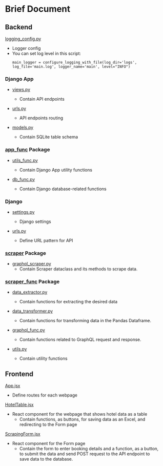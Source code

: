 # Brief Document
## Backend
[logging_config.py](..%2Fbackend%2Flogging_config.py)
- Logger config
- You can set log level in this script:
    ```
    main_logger = configure_logging_with_file(log_dir='logs', log_file='main.log', logger_name='main', level="INFO")
    ```

### Django App
* [views.py](..%2Fbackend%2Fapp%2Fviews.py)
  * Contain API endpoints

* [urls.py](..%2Fbackend%2Fapp%2Furls.py)
  * API endpoints routing

* [models.py](..%2Fbackend%2Fapp%2Fmodels.py)
  * Contain SQLite table schema

### [app_func](..%2Fbackend%2Fapp%2Fapp_func) Package
- [utils_func.py](..%2Fbackend%2Fapp%2Fapp_func%2Futils_func.py)
  - Contain Django App utility functions

- [db_func.py](..%2Fbackend%2Fapp%2Fapp_func%2Fdb_func.py)
  - Contain Django database-related functions

### Django
* [settings.py](..%2Fbackend%2Fdjango_project%2Fsettings.py)
    * Django settings

* [urls.py](..%2Fbackend%2Fdjango_project%2Furls.py)
  * Define URL pattern for API

### [scraper](..%2Fbackend%2Fscraper) Package
* [graphql_scraper.py](..%2Fbackend%2Fscraper%2Fgraphql_scraper.py)
  * Contain Scraper dataclass and its methods to scrape data.

### [scraper_func](..%2Fbackend%2Fscraper%2Fscraper_func) Package
* [data_extractor.py](..%2Fbackend%2Fscraper%2Fscraper_func%2Fdata_extractor.py)
  * Contain functions for extracting the desired data

* [data_transformer.py](..%2Fbackend%2Fscraper%2Fscraper_func%2Fdata_transformer.py)
  * Contain functions for transforming data in the Pandas Dataframe.

* [graphql_func.py](..%2Fbackend%2Fscraper%2Fscraper_func%2Fgraphql_func.py)
  * Contain functions related to GraphQL request and response.

* [utils.py](..%2Fbackend%2Fscraper%2Fscraper_func%2Futils.py)
  * Contain utility functions

## Frontend
[App.jsx](..%2Ffrontend%2Fsrc%2FApp.jsx)
* Define routes for each webpage

[HotelTable.jsx](..%2Ffrontend%2Fsrc%2Fcomponents%2FHotelTable.jsx)
* React component for the webpage that shows hotel data as a table
  * Contain functions, as buttons, for saving data as an Excel, and redirecting to the Form page 

[ScrapingForm.jsx](..%2Ffrontend%2Fsrc%2Fcomponents%2FScrapingForm.jsx)
* React component for the Form page
  * Contain the form to enter booking details and a function, as a button, 
    to submit the data and send POST request to the API endpoint 
    to save data to the database.